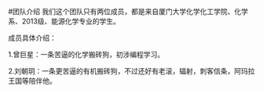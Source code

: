 #团队介绍
我们这个团队只有两位成员，都是来自厦门大学化学化工学院、化学系、2013级、能源化学专业的学生。

成员具体介绍：

1.曾巨星：一条苦逼的化学搬砖狗，初涉编程学习。

2.刘朝玥：一条更苦逼的有机搬砖狗，不过还好有老滚，辐射，刺客信条，阿玛拉王国等陪伴他。